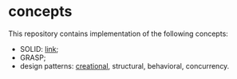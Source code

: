 # concepts 

This repository contains implementation of the following concepts: 
- SOLID: [link](docs/solid.md); 
- GRASP; 
- design patterns: [creational](docs/creational.md), structural, behavioral, concurrency. 

